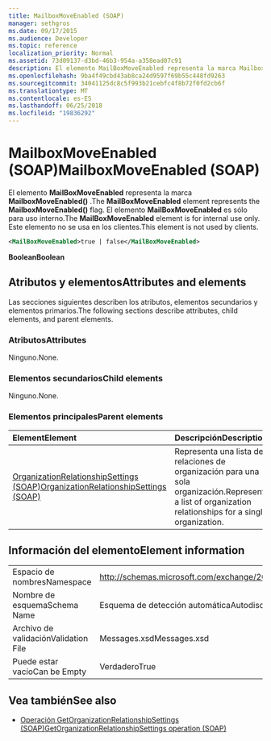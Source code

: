 ```yaml
---
title: MailboxMoveEnabled (SOAP)
manager: sethgros
ms.date: 09/17/2015
ms.audience: Developer
ms.topic: reference
localization_priority: Normal
ms.assetid: 73d09137-d3bd-46b3-954a-a358ead07c91
description: El elemento MailBoxMoveEnabled representa la marca MailboxMoveEnabled(). El elemento MailBoxMoveEnabled es sólo para uso interno. Este elemento no se usa en los clientes.
ms.openlocfilehash: 9ba4f49cbd43ab8ca24d9597f69b55c448fd9263
ms.sourcegitcommit: 34041125dc8c5f993b21cebfc4f8b72f0fd2cb6f
ms.translationtype: MT
ms.contentlocale: es-ES
ms.lasthandoff: 06/25/2018
ms.locfileid: "19836292"
---
```

# <a name="mailboxmoveenabled-soap"></a><span data-ttu-id="5ea06-105">MailboxMoveEnabled (SOAP)</span><span class="sxs-lookup"><span data-stu-id="5ea06-105">MailboxMoveEnabled (SOAP)</span></span>

<span data-ttu-id="5ea06-106">El elemento **MailBoxMoveEnabled** representa la marca **MailboxMoveEnabled()** .</span><span class="sxs-lookup"><span data-stu-id="5ea06-106">The **MailBoxMoveEnabled** element represents the **MailboxMoveEnabled()** flag.</span></span> <span data-ttu-id="5ea06-107">El elemento **MailBoxMoveEnabled** es sólo para uso interno.</span><span class="sxs-lookup"><span data-stu-id="5ea06-107">The **MailBoxMoveEnabled** element is for internal use only.</span></span> <span data-ttu-id="5ea06-108">Este elemento no se usa en los clientes.</span><span class="sxs-lookup"><span data-stu-id="5ea06-108">This element is not used by clients.</span></span> 
  
```XML
<MailBoxMoveEnabled>true | false</MailBoxMoveEnabled>
```

<span data-ttu-id="5ea06-109">**Boolean**</span><span class="sxs-lookup"><span data-stu-id="5ea06-109">**Boolean**</span></span>

## <a name="attributes-and-elements"></a><span data-ttu-id="5ea06-110">Atributos y elementos</span><span class="sxs-lookup"><span data-stu-id="5ea06-110">Attributes and elements</span></span>

<span data-ttu-id="5ea06-111">Las secciones siguientes describen los atributos, elementos secundarios y elementos primarios.</span><span class="sxs-lookup"><span data-stu-id="5ea06-111">The following sections describe attributes, child elements, and parent elements.</span></span>
  
### <a name="attributes"></a><span data-ttu-id="5ea06-112">Atributos</span><span class="sxs-lookup"><span data-stu-id="5ea06-112">Attributes</span></span>

<span data-ttu-id="5ea06-113">Ninguno.</span><span class="sxs-lookup"><span data-stu-id="5ea06-113">None.</span></span>
  
### <a name="child-elements"></a><span data-ttu-id="5ea06-114">Elementos secundarios</span><span class="sxs-lookup"><span data-stu-id="5ea06-114">Child elements</span></span>

<span data-ttu-id="5ea06-115">Ninguno.</span><span class="sxs-lookup"><span data-stu-id="5ea06-115">None.</span></span>
  
### <a name="parent-elements"></a><span data-ttu-id="5ea06-116">Elementos principales</span><span class="sxs-lookup"><span data-stu-id="5ea06-116">Parent elements</span></span>

|<span data-ttu-id="5ea06-117">**Element**</span><span class="sxs-lookup"><span data-stu-id="5ea06-117">**Element**</span></span>|<span data-ttu-id="5ea06-118">**Descripción**</span><span class="sxs-lookup"><span data-stu-id="5ea06-118">**Description**</span></span>|
|:-----|:-----|
|[<span data-ttu-id="5ea06-119">OrganizationRelationshipSettings (SOAP)</span><span class="sxs-lookup"><span data-stu-id="5ea06-119">OrganizationRelationshipSettings (SOAP)</span></span>](organizationrelationshipsettings-soap.md) <br/> |<span data-ttu-id="5ea06-120">Representa una lista de relaciones de organización para una sola organización.</span><span class="sxs-lookup"><span data-stu-id="5ea06-120">Represents a list of organization relationships for a single organization.</span></span>  <br/> |
   
## <a name="element-information"></a><span data-ttu-id="5ea06-121">Información del elemento</span><span class="sxs-lookup"><span data-stu-id="5ea06-121">Element information</span></span>

|||
|:-----|:-----|
|<span data-ttu-id="5ea06-122">Espacio de nombres</span><span class="sxs-lookup"><span data-stu-id="5ea06-122">Namespace</span></span>  <br/> |http://schemas.microsoft.com/exchange/2010/Autodiscover  <br/> |
|<span data-ttu-id="5ea06-123">Nombre de esquema</span><span class="sxs-lookup"><span data-stu-id="5ea06-123">Schema Name</span></span>  <br/> |<span data-ttu-id="5ea06-124">Esquema de detección automática</span><span class="sxs-lookup"><span data-stu-id="5ea06-124">Autodiscover schema</span></span>  <br/> |
|<span data-ttu-id="5ea06-125">Archivo de validación</span><span class="sxs-lookup"><span data-stu-id="5ea06-125">Validation File</span></span>  <br/> |<span data-ttu-id="5ea06-126">Messages.xsd</span><span class="sxs-lookup"><span data-stu-id="5ea06-126">Messages.xsd</span></span>  <br/> |
|<span data-ttu-id="5ea06-127">Puede estar vacío</span><span class="sxs-lookup"><span data-stu-id="5ea06-127">Can be Empty</span></span>  <br/> |<span data-ttu-id="5ea06-128">Verdadero</span><span class="sxs-lookup"><span data-stu-id="5ea06-128">True</span></span>  <br/> |
   
## <a name="see-also"></a><span data-ttu-id="5ea06-129">Vea también</span><span class="sxs-lookup"><span data-stu-id="5ea06-129">See also</span></span>

- [<span data-ttu-id="5ea06-130">Operación GetOrganizationRelationshipSettings (SOAP)</span><span class="sxs-lookup"><span data-stu-id="5ea06-130">GetOrganizationRelationshipSettings operation (SOAP)</span></span>](getorganizationrelationshipsettings-operation-soap.md)

